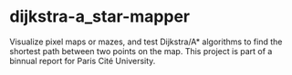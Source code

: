 # dijkstra-a_star-mapper
Visualize pixel maps or mazes, and test Dijkstra/A* algorithms to find the shortest path between two points on the map. This project is part of a binnual report for Paris Cité University.
